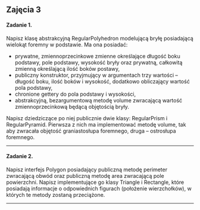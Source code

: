 ## Zajęcia 3

#### Zadanie 1.

Napisz klasę abstrakcyjną RegularPolyhedron modelującą bryłę posiadającą wielokąt foremny w podstawie. Ma ona posiadać:

- prywatne, zmiennoprzecinkowe zmienne określające długość boku podstawy, pole podstawy, wysokość bryły oraz prywatną, całkowitą zmienną określającą ilość boków postawy,
- publiczny konstruktor, przyjmujący w argumentach trzy wartości – długość boku, ilość boków i wysokość, dodatkowo obliczający wartość pola podstawy,
- chronione gettery do pola podstawy i wysokości,
- abstrakcyjną, bezargumentową metodę volume zwracającą wartość zmiennoprzecinkową będącą objętością bryły.

Napisz dziedziczące po niej publicznie dwie klasy: RegularPrism i RegularPyramid. Pierwsza z nich ma implementować metodę volume, tak aby zwracała objętość graniastosłupa foremnego, druga – ostrosłupa foremnego. 

---

#### Zadanie 2.

Napisz interfejs Polygon posiadający publiczną metodę perimeter zwracającą obwód oraz publiczną metodę area zwracającą pole powierzchni. Napisz implementujące go klasy Triangle i Rectangle, które posiadają informacje o odpowiednich figurach (położenie wierzchołków), w których te metody zostaną przeciążone.

---
